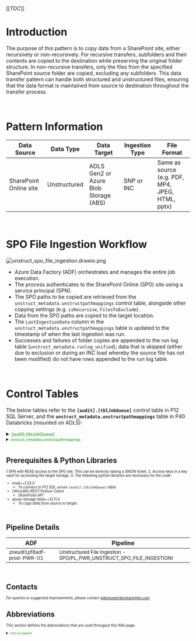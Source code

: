 [[_TOC_]]

# Introduction
The purpose of this pattern is to copy data from a SharePoint site, either recursively or non-recursively. For recursive transfers, subfolders and their contents are copied to the destination while preserving the original folder structure. In non-recursive transfers, only the files from the specified SharePoint source folder are copied, excluding any subfolders. This data transfer pattern can handle both structured and unstructured files, ensuring that the data format is maintained from source to destination throughout the transfer process.

<br>

# Pattern Information

| Data Source                                                                                         | Data Type  | Data Target                                                         | Ingestion Type     | File Format                       |
|-----------------------------------------------------------------------------------------------------|------------|---------------------------------------------------------------------|--------------------|-----------------------------------|
| SharePoint Online site| Unstructured | ADLS Gen2 or Azure Blob Storage (ABS) | SNP or INC | Same as source (e.g. PDF, MP4, JPEG, HTML, pptx) |

<br>

# SPO File Ingestion Workflow
![unstruct_spo_file_ingestion.drawio.png](/.attachments/unstruct_spo_file_ingestion.drawio-f2ace949-1787-4f3a-ab1c-d96535e832fb.png)

- Azure Data Factory (ADF) orchestrates and manages the entire job execution.
- The process authenticates to the SharePoint Online (SPO) site using a service principal (SPN).
- The SPO paths to be copied are retrieved from the `unstruct_metadata.unstructpathmappings` control table, alongside other copying settings (e.g. `isRecursive`, `FilesToExclude`).
- Data from the SPO paths are copied to the target location.
- The `LastIngestionDate` column in the `unstruct_metadata.unstructpathmappings` table is updated to the timestamp of when the last ingestion was run.
- Successes and failures of folder copies are appended to the run log table (`unstruct_metadata.runlog_unified`); data that is skipped (either due to exclusion or during an INC load whereby the source file has not been modified) do not have rows appended to the run log table.

<br>

# Control Tables
The below tables refer to the **`[audit].[tblJobQueue]`** control table in P12 SQL Server, and the **`unstruct_metadata.unstructpathmappings`** table in P40 Databricks (mounted on ADLS):

<details><summary><span style="color:#009B00"><small>[audit].[tblJobQueue]</summary>

| <center>Column Name</center> | <center>Purpose</center> | <center>Example</center> |
|---------------------|---------------------------------|-------------------------------|
| <center>jobGroup</center> | Number representing logical grouping of job | 524 |
| <center>jobOrder</center> | after jobGroup, next level of logical separation of same request/use case if any special cases |    3   |
| <center>jobNum</center> | Number of jobs within JobGroup and JobOrder | 4 |
| <center> fkLoadType </center> | Load Strategy - <br>1. SNP -> for a full snapshot load<br>2. INC -> for incremental load (source files modified after the last data transfer are copied only) | SNP |
| <center> filterQuery </center> | SQL query retrieves the SPO source folder paths (to be copied) from the unstruct_metadata.unstructpathmappings control table | select * from unstruct_metadata.unstructpathmappings where jobQueueReference=524 and isActive='Y' and isRecursive='Y' and docHubPath like 'https://bp365.sharepoint.com/sites/GDN_WellsSubsurface/%' |
| <center> targetStorageAccount </center> | Target Azure Storage Account name where the data is to be copied to | zneusu5p82cggdata |
| <center> targetContainer </center> | Target Azure Storage Countainer name where the data is to be copied to | bptocgg |
| <center> targetFilePath </center> | Target folder path (relative to container) where the data is to be copied to | /Fluids_Data/ |
| <center> successNotificationEmailIDs </center> | Email that will receive the success notification | gdespowerdevteam@bp.com |
| <center> failureNotificationEmailIDs </center> | Email that will receive the success notification | gdespowerdevteam@bp.com |
| <center> isActive </center> | Switch to turn job on (Y) and off (N) | Y |
| <center> clusterPermissionGroupName </center> | AD Group that has the permissions to spawn a cluster in P40 Databricks | G DES POWER DEV TEAM |
| <center> clusterPermissionLevel </center> | Cluster permissions level to permit control of spawned clusters in P40 Databricks | CAN_MANAGE |
| <center> jobPath </center> | Path of the Databricks notebook (containing the code) to be invoked by ADF | /GDESPOWER/POWER_REPO/Notebooks/IngestionPatterns/Python/Unstructured - Sharepoint Files/Modular code/Unstructured_SP_File_Ingestion |
| <center> keyVaultName </center> | Key vault that stores the target connection id and password secrets | ZNEUDL1P40INGing-kvl00 |
| <center> sourceURL </center> | URL of the source SPO site that is to be authenticated to | https://bp365.sharepoint.com/sites/GDN_WellsSubsurface |
| <center> intermediateStoreConnID </center> | SPN client id for authenticating to the SPO site,  stored in key vault | PWR-SHAREPOINT-ONLINE-SPID-KV |
| <center> intermediateStoreSecretName </center> | SPN client secret for authenticating to the SPO site,  stored in key vault | PWR-SHAREPOINT-ONLINE-SPPWD-KV |
| <center> targetStoreConnID </center> | URL of the source SPO site that is to be authenticated to | accessKey-CGG-zneusu5p82cggdata |

</details>

<details><summary><span style="color:#009B00"><small>unstruct_metadata.unstructpathmappings</summary>

| <center>Column Name</center> | <center>Purpose</center> | <center>Example</center> |
|---------------------|---------------------------------|-------------------------------|
| <center>recordId</center> | Unique id for an SPO folder path | 1024 |
| <center>docHubPath</center> | SPO folder path being copied. Must end with a forward slash "/" | https://bp365.sharepoint.com/sites/GDN_NorthSea/Clair_Data/DATA/02 Compiled Data/ |
| <center>LastIngestionDate</center> | Timestamp of latest ingestion run | 2024-06-01 21:00:01.169557 |
| <center>jobQueueReference</center> | Equivalent to the jobGroup in the corresponding [audit].[tlblJobQueue] control table | 524 |
| <center>targetFilePath</center> | Uniform Resource Identifier specifying a folder location within the target ABS/ADLS | wasbs://bptocgg@zneusu5p82cggdata.blob.core.windows.net/Clair_Data/Clair_Data/DATA/02 Compiled Data/ |
| <center>FilesToExclude</center> | A comma-separated string containing words or phrases. A file will be excluded from copying if its name (excluding the extension) contains any of the words or phrases listed here. | Area Resource Progression Plan,Authorisation for Expenditure,Budget,Business Plan <br><br><br> select path from unstruct_metadata.atlantis_smartsearch where path like 'https://bp365.sharepoint.com/sites/%'  |
| <center>isActive</center> | Switch to turn copying for the specified SPO source folder on (Y) and off (N) | Y |
| <center>isRecursive</center> | Switch to turn recursive copying on (Y) or off (N) | Y |
| <center>FilesToInclude</center> | A dictionary used to specify which files you want to copy explicitly. It allows you to filter files based on their names (excluding extension) and extensions. The dictionary has 2 keys: <br><br>**1) fileName:** This key holds a comma-separated string containing words or phrases. A file will be included for copying if its name (excluding the extension) contains any of the words or phrases listed here. <br><br>**2) fileExt:** This key holds a comma-separated string containing file extensions. A file will be included for copying if its extension matches any of the extensions listed here. | {"fileName" : "hello", "fileExt" : "pdf,txt,mp4"} <br><br>*In this example, any file with the word "hello" (excluding the extension) in its name will be copied (e.g., "hello_world.txt", "myreport_hello.pdf"). Any file with an extension of ".pdf", ".txt", or ".mp4" will be copied (e.g., "document.pdf", "data.txt", "video.mp4").* |

</details>

<br>

# Prerequisites & Python Libraries
1 SPN with READ access to the SPO site. This can be done by raising a SNOW ticket.
2. Access keys in a key vault for accessing the target storage.
3. The following python libraries are necessary for the code:
- msal==1.22.0
  - _To connect to P12 SQL server `[audit].[tblJobQueue]` table._
- Office365-REST-Python-Client
  - *SharePoint API*
- azure-storage-blob==12.11.0
  - _To copy data from source to target._

<br>

# Pipeline Details
| <center>ADF</center> | <center>Pipeline</center> |
|--|--|
| <small>zneudl1pf8adf-prod-PWR-01</small> | <small>Unstructured File Ingestion - SPO/PL_PWR_UNSTRUCT_SPO_FILE_INGESTIONl</small> |

<br>

# Contacts
For queries or suggested improvements, please contact gdespowerdevteam@bp.com
<br>

# Abbreviations
This section defines the abbreviations that are used througout this Wiki page.
<details><summary><span style="color:#009B00"><small>Click to expand</summary>
Throughout this Wiki page, abbreviations are used as defined in the table below.

| Abbreviation | Definition |
|--|--|
| ADF | Azure Data Factory |
| ADLS | Azure Data Lake Storage |
| DBX | Databricks |
| SPN | Service Principal |
| SPO | SharePoint Online |
